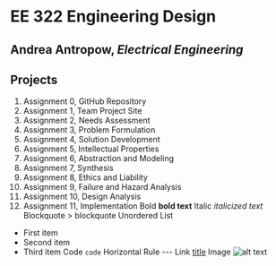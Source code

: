 # EE 322 Engineering Design
## Andrea Antropow, *Electrical Engineering*
## Projects
1. Assignment 0, GitHub Repository
2. Assignment 1, Team Project Site
3. Assignment 2, Needs Assessment
4. Assignment 3, Problem Formulation
5. Assignment 4, Solution Development
6. Assignment 5, Intellectual Properties
7. Assignment 6, Abstraction and Modeling
8. Assignment 7, Synthesis
9. Assignment 8, Ethics and Liability
10. Assignment 9, Failure and Hazard Analysis
11. Assignment 10, Design Analysis
12. Assignment 11, Implementation
Bold	**bold text**
Italic	*italicized text*
Blockquote	> blockquote
Unordered List
- First item
- Second item
- Third item
Code	`code`
Horizontal Rule	---
Link	[title](https://www.example.com)
Image	![alt text](image.jpg)
